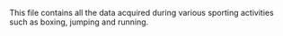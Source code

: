 This file contains all the data acquired during various sporting activities such as boxing, jumping and running. 
